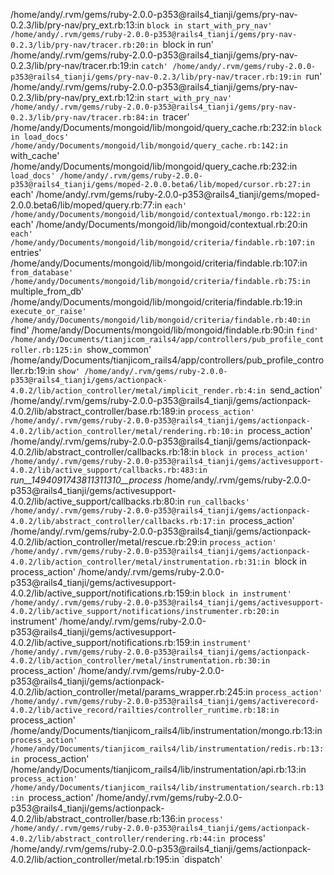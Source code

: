 /home/andy/.rvm/gems/ruby-2.0.0-p353@rails4_tianji/gems/pry-nav-0.2.3/lib/pry-nav/pry_ext.rb:13:in `block in start_with_pry_nav'
/home/andy/.rvm/gems/ruby-2.0.0-p353@rails4_tianji/gems/pry-nav-0.2.3/lib/pry-nav/tracer.rb:20:in `block in run'
/home/andy/.rvm/gems/ruby-2.0.0-p353@rails4_tianji/gems/pry-nav-0.2.3/lib/pry-nav/tracer.rb:19:in `catch'
/home/andy/.rvm/gems/ruby-2.0.0-p353@rails4_tianji/gems/pry-nav-0.2.3/lib/pry-nav/tracer.rb:19:in `run'
/home/andy/.rvm/gems/ruby-2.0.0-p353@rails4_tianji/gems/pry-nav-0.2.3/lib/pry-nav/pry_ext.rb:12:in `start_with_pry_nav'
/home/andy/.rvm/gems/ruby-2.0.0-p353@rails4_tianji/gems/pry-nav-0.2.3/lib/pry-nav/tracer.rb:84:in `tracer'
/home/andy/Documents/mongoid/lib/mongoid/query_cache.rb:232:in `block in load_docs'
/home/andy/Documents/mongoid/lib/mongoid/query_cache.rb:142:in `with_cache'
/home/andy/Documents/mongoid/lib/mongoid/query_cache.rb:232:in `load_docs'
/home/andy/.rvm/gems/ruby-2.0.0-p353@rails4_tianji/gems/moped-2.0.0.beta6/lib/moped/cursor.rb:27:in `each'
/home/andy/.rvm/gems/ruby-2.0.0-p353@rails4_tianji/gems/moped-2.0.0.beta6/lib/moped/query.rb:77:in `each'
/home/andy/Documents/mongoid/lib/mongoid/contextual/mongo.rb:122:in `each'
/home/andy/Documents/mongoid/lib/mongoid/contextual.rb:20:in `each'
/home/andy/Documents/mongoid/lib/mongoid/criteria/findable.rb:107:in `entries'
/home/andy/Documents/mongoid/lib/mongoid/criteria/findable.rb:107:in `from_database'
/home/andy/Documents/mongoid/lib/mongoid/criteria/findable.rb:75:in `multiple_from_db'
/home/andy/Documents/mongoid/lib/mongoid/criteria/findable.rb:19:in `execute_or_raise'
/home/andy/Documents/mongoid/lib/mongoid/criteria/findable.rb:40:in `find'
/home/andy/Documents/mongoid/lib/mongoid/findable.rb:90:in `find'
/home/andy/Documents/tianjicom_rails4/app/controllers/pub_profile_controller.rb:125:in `show_common'
/home/andy/Documents/tianjicom_rails4/app/controllers/pub_profile_controller.rb:19:in `show'
/home/andy/.rvm/gems/ruby-2.0.0-p353@rails4_tianji/gems/actionpack-4.0.2/lib/action_controller/metal/implicit_render.rb:4:in `send_action'
/home/andy/.rvm/gems/ruby-2.0.0-p353@rails4_tianji/gems/actionpack-4.0.2/lib/abstract_controller/base.rb:189:in `process_action'
/home/andy/.rvm/gems/ruby-2.0.0-p353@rails4_tianji/gems/actionpack-4.0.2/lib/action_controller/metal/rendering.rb:10:in `process_action'
/home/andy/.rvm/gems/ruby-2.0.0-p353@rails4_tianji/gems/actionpack-4.0.2/lib/abstract_controller/callbacks.rb:18:in `block in process_action'
/home/andy/.rvm/gems/ruby-2.0.0-p353@rails4_tianji/gems/activesupport-4.0.2/lib/active_support/callbacks.rb:483:in `_run__1494091743811311310__process_
/home/andy/.rvm/gems/ruby-2.0.0-p353@rails4_tianji/gems/activesupport-4.0.2/lib/active_support/callbacks.rb:80:in `run_callbacks'
/home/andy/.rvm/gems/ruby-2.0.0-p353@rails4_tianji/gems/actionpack-4.0.2/lib/abstract_controller/callbacks.rb:17:in `process_action'
/home/andy/.rvm/gems/ruby-2.0.0-p353@rails4_tianji/gems/actionpack-4.0.2/lib/action_controller/metal/rescue.rb:29:in `process_action'
/home/andy/.rvm/gems/ruby-2.0.0-p353@rails4_tianji/gems/actionpack-4.0.2/lib/action_controller/metal/instrumentation.rb:31:in `block in process_action'
/home/andy/.rvm/gems/ruby-2.0.0-p353@rails4_tianji/gems/activesupport-4.0.2/lib/active_support/notifications.rb:159:in `block in instrument'
/home/andy/.rvm/gems/ruby-2.0.0-p353@rails4_tianji/gems/activesupport-4.0.2/lib/active_support/notifications/instrumenter.rb:20:in `instrument'
/home/andy/.rvm/gems/ruby-2.0.0-p353@rails4_tianji/gems/activesupport-4.0.2/lib/active_support/notifications.rb:159:in `instrument'
/home/andy/.rvm/gems/ruby-2.0.0-p353@rails4_tianji/gems/actionpack-4.0.2/lib/action_controller/metal/instrumentation.rb:30:in `process_action'
/home/andy/.rvm/gems/ruby-2.0.0-p353@rails4_tianji/gems/actionpack-4.0.2/lib/action_controller/metal/params_wrapper.rb:245:in `process_action'
/home/andy/.rvm/gems/ruby-2.0.0-p353@rails4_tianji/gems/activerecord-4.0.2/lib/active_record/railties/controller_runtime.rb:18:in `process_action'
/home/andy/Documents/tianjicom_rails4/lib/instrumentation/mongo.rb:13:in `process_action'
/home/andy/Documents/tianjicom_rails4/lib/instrumentation/redis.rb:13:in `process_action'
/home/andy/Documents/tianjicom_rails4/lib/instrumentation/api.rb:13:in `process_action'
/home/andy/Documents/tianjicom_rails4/lib/instrumentation/search.rb:13:in `process_action'
/home/andy/.rvm/gems/ruby-2.0.0-p353@rails4_tianji/gems/actionpack-4.0.2/lib/abstract_controller/base.rb:136:in `process'
/home/andy/.rvm/gems/ruby-2.0.0-p353@rails4_tianji/gems/actionpack-4.0.2/lib/abstract_controller/rendering.rb:44:in `process'
/home/andy/.rvm/gems/ruby-2.0.0-p353@rails4_tianji/gems/actionpack-4.0.2/lib/action_controller/metal.rb:195:in `dispatch'

